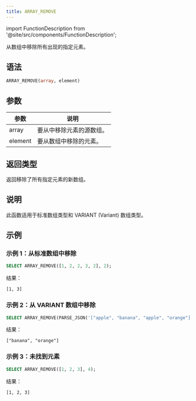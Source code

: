 ```yaml
---
title: ARRAY_REMOVE
---
```

import FunctionDescription from '@site/src/components/FunctionDescription';

<FunctionDescription description="新增或更新于：v1.2.762"/>

从数组中移除所有出现的指定元素。

## 语法

```sql
ARRAY_REMOVE(array, element)
```

## 参数

| 参数 | 说明 |
|-----------|-------------|
| array     | 要从中移除元素的源数组。 |
| element   | 要从数组中移除的元素。 |

## 返回类型

返回移除了所有指定元素的新数组。

## 说明

此函数适用于标准数组类型和 VARIANT (Variant) 数组类型。

## 示例

### 示例 1：从标准数组中移除

```sql
SELECT ARRAY_REMOVE([1, 2, 2, 3, 2], 2);
```

结果：

```
[1, 3]
```

### 示例 2：从 VARIANT 数组中移除

```sql
SELECT ARRAY_REMOVE(PARSE_JSON('["apple", "banana", "apple", "orange"]'), 'apple');
```

结果：

```
["banana", "orange"]
```

### 示例 3：未找到元素

```sql
SELECT ARRAY_REMOVE([1, 2, 3], 4);
```

结果：

```
[1, 2, 3]
```